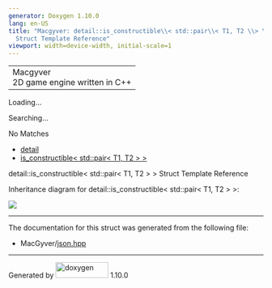 ```yaml
---
generator: Doxygen 1.10.0
lang: en-US
title: "Macgyver: detail::is_constructible\\< std::pair\\< T1, T2 \\> \\>
  Struct Template Reference"
viewport: width=device-width, initial-scale=1
---
```


<div id="top">

<div id="titlearea">

<table data-cellspacing="0" data-cellpadding="0">
<colgroup>
<col style="width: 100%" />
</colgroup>
<tbody>
<tr id="projectrow" class="odd">
<td id="projectalign"><div id="projectname">
Macgyver
</div>
<div id="projectbrief">
2D game engine written in C++
</div></td>
</tr>
</tbody>
</table>

</div>

<div id="main-nav">

</div>

<div id="MSearchSelectWindow"
onmouseover="return searchBox.OnSearchSelectShow()"
onmouseout="return searchBox.OnSearchSelectHide()"
onkeydown="return searchBox.OnSearchSelectKey(event)">

</div>

<div id="MSearchResultsWindow">

<div id="MSearchResults">

<div class="SRPage">

<div id="SRIndex">

<div id="SRResults">

</div>

<div id="Loading" class="SRStatus">

Loading...

</div>

<div id="Searching" class="SRStatus">

Searching...

</div>

<div id="NoMatches" class="SRStatus">

No Matches

</div>

</div>

</div>

</div>

</div>

<div id="nav-path" class="navpath">

- <a href="namespacedetail.html" class="el">detail</a>
- <a
  href="structdetail_1_1is__constructible_3_01std_1_1pair_3_01_t1_00_01_t2_01_4_01_4.html"
  class="el">is_constructible&lt; std::pair&lt; T1, T2 &gt; &gt;</a>

</div>

</div>

<div class="header">

<div class="headertitle">

<div class="title">

detail::is_constructible\< std::pair\< T1, T2 \> \> Struct Template
Reference

</div>

</div>

</div>

<div class="contents">

<div class="dynheader">

Inheritance diagram for detail::is_constructible\< std::pair\< T1, T2 \>
\>:

</div>

<div class="dyncontent">

<div class="center">

<img
src="structdetail_1_1is__constructible_3_01std_1_1pair_3_01_t1_00_01_t2_01_4_01_4.png"
usemap="#detail::is_5Fconstructible_3C_20std::pair_3C_20T1_2C_20T2_20_3E_20_3E_map" />

</div>

</div>

------------------------------------------------------------------------

The documentation for this struct was generated from the following file:

- MacGyver/<a href="json_8hpp_source.html" class="el">json.hpp</a>

</div>

------------------------------------------------------------------------

<span class="small">Generated
by [<img src="doxygen.svg" class="footer" width="104" height="31"
alt="doxygen" />](https://www.doxygen.org/index.html) 1.10.0</span>
